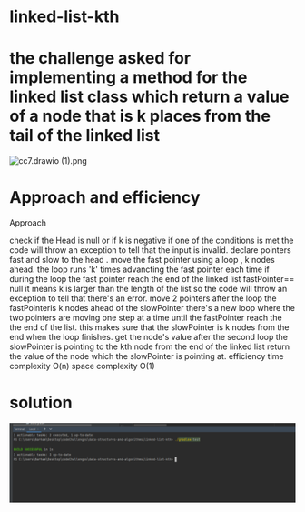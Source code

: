 # linked-list-kth

# the challenge asked for implementing a method for the linked list class which return a value of a node that is k places from the tail of the linked list

![cc7.drawio (1).png](..%2F..%2F..%2F..%2FDownloads%2Fcc7.drawio%20%281%29.png)

# Approach and efficiency 

Approach

check if the Head is null or if k is negative if one of the conditions is met the code will throw an exception to tell that the input is invalid.
declare pointers fast and slow to the head .
move the fast pointer using a loop , k nodes ahead. the loop runs 'k' times advancting the fast pointer each time if during the loop the fast pointer reach the end of the linked list fastPointer== null it means k is larger than the length of the list so the code will throw an exception to tell that there's an error.
move 2 pointers after the loop the fastPointeris k nodes ahead of the slowPointer there's a new loop where the two pointers are moving one step at a time until the fastPointer reach the the end of the list. this makes sure that the slowPointer is k nodes from the end when the loop finishes.
get the node's value after the second loop the slowPointer is pointing to the kth node from the end of the linked list return the value of the node which the slowPointer is pointing at.
efficiency time complexity O(n) space complexity O(1)

# solution 
![img.png](img.png)
